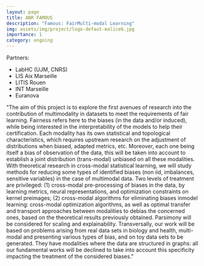 ```yaml
---
layout: page
title: ANR FAMOUS
description: "Famous: FairMulti-modal Learning"
img: assets/img/project/logo-defaut-malice6.jpg
importance: 1
category: ongoing
---
```


Partners:

- LabHC (UJM, CNRS)
- LIS Aix Marseille
- LITIS Rouen
- INT Marseille
- Euranova

"The aim of this project is to explore the first avenues of research into the contribution of multimodality
in datasets to meet the requirements of fair learning. Fairness refers here to the biases (in the data and/or
induced), while being interested in the interpretability of the models to help their certification. Each
modality has its own statistical and topological characteristics, which requires upstream research on the
adjustment of distributions when biased, adapted metrics, etc. Moreover, each one being itself a bias
of observation of the data, this will be taken into account to establish a joint distribution (trans-modal)
unbiased on all these modalities. With theoretical research in cross-modal statistical learning, we will
study methods for reducing some types of identified biases (non iid, imbalances, sensitive variables) in
the case of multimodal data. Two levels of treatment are privileged: (1) cross-modal pre-processing of
biases in the data, by learning metrics, neural representations, and optimization constraints on kernel preimages;
(2) cross-modal algorithms for eliminating biases inmodel learning: cross-modal optimization
algorithms, as well as optimal transfer and transport approaches between modalities to debias the
concerned ones, based on the theoretical results previously obtained. Parsimony will be considered
for scaling and explainability. Transversally, our work will be based on problems arising from real data
sets in biology and health, multi-modal and presenting various types of bias, and on toy data sets to be
generated. They have modalities where the data are structured in graphs: all our fundamental works will
be declined to take into account this specificity impacting the treatment of the considered biases."